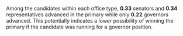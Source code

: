 Among the candidates within each office type, **0.33** senators and **0.34** representatives advanced in the primary while only **0.22** governors advanced. This potentially indicates a lower possibility of winning the primary if the candidate was running for a governor position. 